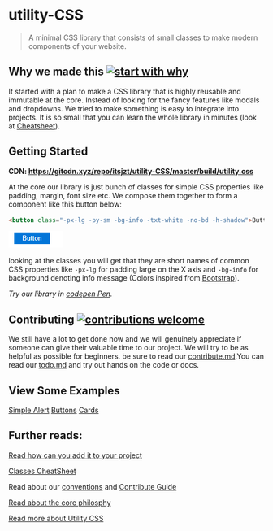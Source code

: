 # utility-CSS
> A minimal CSS library that consists of small classes to make modern components of your website.

## Why we made this [![start with why](https://img.shields.io/badge/start%20with-why%3F-brightgreen.svg?style=flat)](http://www.ted.com/talks/simon_sinek_how_great_leaders_inspire_action)

It started with a plan to make a CSS library that is highly reusable and immutable at the core. Instead of looking for the fancy features like modals and dropdowns. We tried to make something is easy to integrate into projects. It is so small that you can learn the whole library in minutes (look at [Cheatsheet](docs/classes-cheatsheet.md)).


## Getting Started

**CDN: https://gitcdn.xyz/repo/itsjzt/utility-CSS/master/build/utility.css**

At the core our library is just bunch of classes for simple CSS properties like padding, margin, font size etc. We compose them together to form a component like this button below:

```html
<button class="-px-lg -py-sm -bg-info -txt-white -no-bd -h-shadow">Button</button>
```
![button](docs/imgs/button.png)

looking at the classes you will get that they are short names of common CSS properties like `-px-lg` for padding large on the X axis and `-bg-info` for background denoting info message (Colors inspired from [Bootstrap](https://getbootstrap.com)).

_Try our library in [codepen Pen](https://codepen.io/itsjzt/pen/MOegdv)._

## Contributing [![contributions welcome](https://img.shields.io/badge/contributions-welcome-brightgreen.svg?style=flat)](https://github.com/dwyl/esta/issues)

We still have a lot to get done now and we will genuinely appreciate if someone can give their valuable time to our project. We will try to be as helpful as possible for beginners. be sure to read our [contribute.md](contribute.md).You can read our [todo.md](todo.md) and try out hands on the code or docs.

## View Some Examples
[Simple Alert](https://codepen.io/itsjzt/pen/MOegdv)
[Buttons](https://codepen.io/itsjzt/pen/JORWog)
[Cards](https://codepen.io/itsjzt/pen/POGbby)

## Further reads:
[Read how can you add it to your project](docs/getting-started.md)

[Classes CheatSheet](docs/classes-cheatsheet.md)

Read about our [conventions](docs/conventions.md) and [Contribute Guide](contribute.md)

[Read about the core philosphy](https://adamwathan.me/css-utility-classes-and-separation-of-concerns/)

[Read more about Utility CSS](https://www.smashingmagazine.com/2013/10/challenging-css-best-practices-atomic-approach/)
